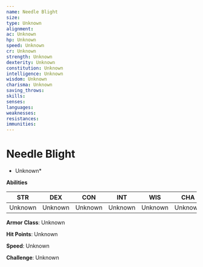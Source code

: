 ```yaml
---
name: Needle Blight
size: 
type: Unknown
alignment: 
ac: Unknown
hp: Unknown
speed: Unknown
cr: Unknown
strength: Unknown
dexterity: Unknown
constitution: Unknown
intelligence: Unknown
wisdom: Unknown
charisma: Unknown
saving_throws:
skills:
senses: 
languages:
weaknesses:
resistances:
immunities:
---
```


# Needle Blight

* Unknown*

**Abilities**

| STR | DEX | CON | INT | WIS | CHA |
| --- | --- | --- | --- | --- | --- |
| Unknown | Unknown | Unknown | Unknown | Unknown | Unknown |

**Armor Class**: Unknown

**Hit Points**: Unknown

**Speed**: Unknown

**Challenge**: Unknown

